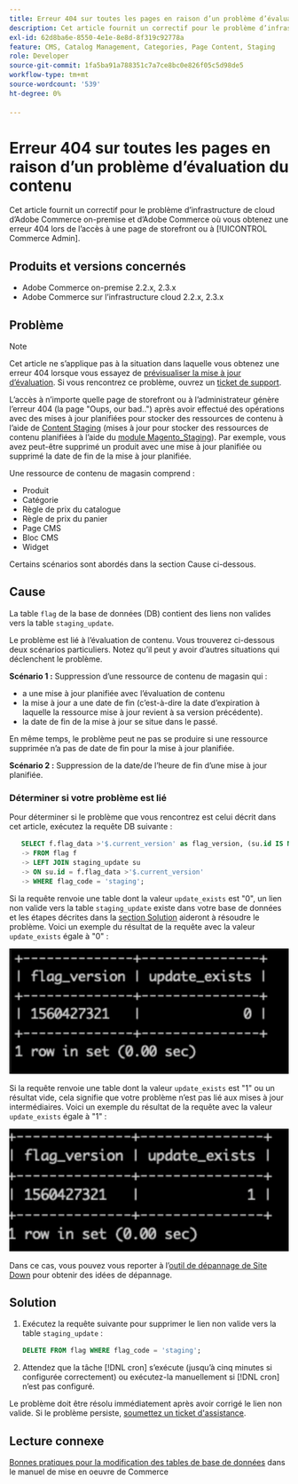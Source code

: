 ```yaml
---
title: Erreur 404 sur toutes les pages en raison d’un problème d’évaluation du contenu
description: Cet article fournit un correctif pour le problème d’infrastructure de cloud d’Adobe Commerce on-premise et d’Adobe Commerce où vous obtenez une erreur 404 lors de l’accès à une page de storefront ou à [!UICONTROL Commerce Admin].
exl-id: 62d8ba6e-8550-4e1e-8e8d-8f319c92778a
feature: CMS, Catalog Management, Categories, Page Content, Staging
role: Developer
source-git-commit: 1fa5ba91a788351c7a7ce8bc0e826f05c5d98de5
workflow-type: tm+mt
source-wordcount: '539'
ht-degree: 0%

---
```


# Erreur 404 sur toutes les pages en raison d’un problème d’évaluation du contenu

Cet article fournit un correctif pour le problème d’infrastructure de cloud d’Adobe Commerce on-premise et d’Adobe Commerce où vous obtenez une erreur 404 lors de l’accès à une page de storefront ou à [!UICONTROL Commerce Admin].

## Produits et versions concernés

* Adobe Commerce on-premise 2.2.x, 2.3.x
* Adobe Commerce sur l’infrastructure cloud 2.2.x, 2.3.x

## Problème

>[!NOTE]
>
>Cet article ne s’applique pas à la situation dans laquelle vous obtenez une erreur 404 lorsque vous essayez de [prévisualiser la mise à jour d’évaluation](https://experienceleague.adobe.com/fr/docs/commerce-admin/content-design/guide-overview#preview-the-scheduled-change). Si vous rencontrez ce problème, ouvrez un [ticket de support](https://experienceleague.adobe.com/fr/docs/commerce-knowledge-base/kb/help-center-guide/magento-help-center-user-guide#support-case).

L’accès à n’importe quelle page de storefront ou à l’administrateur génère l’erreur 404 (la page &quot;Oups, our bad..&quot;) après avoir effectué des opérations avec des mises à jour planifiées pour stocker des ressources de contenu à l’aide de [Content Staging](https://experienceleague.adobe.com/docs/commerce-admin/content-design/staging/content-staging.html?lang=fr) (mises à jour pour stocker des ressources de contenu planifiées à l’aide du [module Magento\_Staging](https://developer.adobe.com/commerce/php/module-reference/)). Par exemple, vous avez peut-être supprimé un produit avec une mise à jour planifiée ou supprimé la date de fin de la mise à jour planifiée.

Une ressource de contenu de magasin comprend :

* Produit
* Catégorie
* Règle de prix du catalogue
* Règle de prix du panier
* Page CMS
* Bloc CMS
* Widget

Certains scénarios sont abordés dans la section Cause ci-dessous.

## Cause

La table `flag` de la base de données (DB) contient des liens non valides vers la table `staging_update`.

Le problème est lié à l’évaluation de contenu. Vous trouverez ci-dessous deux scénarios particuliers. Notez qu’il peut y avoir d’autres situations qui déclenchent le problème.

**Scénario 1 :** Suppression d’une ressource de contenu de magasin qui :

* a une mise à jour planifiée avec l’évaluation de contenu
* la mise à jour a une date de fin (c’est-à-dire la date d’expiration à laquelle la ressource mise à jour revient à sa version précédente).
* la date de fin de la mise à jour se situe dans le passé.

En même temps, le problème peut ne pas se produire si une ressource supprimée n’a pas de date de fin pour la mise à jour planifiée.

**Scénario 2 :** Suppression de la date/de l’heure de fin d’une mise à jour planifiée.

### Déterminer si votre problème est lié

Pour déterminer si le problème que vous rencontrez est celui décrit dans cet article, exécutez la requête DB suivante :

```sql
   SELECT f.flag_data >'$.current_version' as flag_version, (su.id IS NOT NULL) as update_exists
   -> FROM flag f
   -> LEFT JOIN staging_update su
   -> ON su.id = f.flag_data >'$.current_version'
   -> WHERE flag_code = 'staging';
```

Si la requête renvoie une table dont la valeur `update_exists` est &quot;0&quot;, un lien non valide vers la table `staging_update` existe dans votre base de données et les étapes décrites dans la [section Solution](#solution) aideront à résoudre le problème. Voici un exemple du résultat de la requête avec la valeur `update_exists` égale à &quot;0&quot; :

![update_exists_0.png](assets/update_exists_0.png)

Si la requête renvoie une table dont la valeur `update_exists` est &quot;1&quot; ou un résultat vide, cela signifie que votre problème n’est pas lié aux mises à jour intermédiaires. Voici un exemple du résultat de la requête avec la valeur `update_exists` égale à &quot;1&quot; :

![&rbrace;(mises à jour_existent_1.png](assets/updates_exist_1.png)

Dans ce cas, vous pouvez vous reporter à l’[outil de dépannage de Site Down](https://experienceleague.adobe.com/fr/docs/commerce-knowledge-base/kb/troubleshooting/site-down-or-unresponsive/magento-site-down-troubleshooter) pour obtenir des idées de dépannage.

## Solution

1. Exécutez la requête suivante pour supprimer le lien non valide vers la table `staging_update` :

   ```sql
   DELETE FROM flag WHERE flag_code = 'staging';
   ```

1. Attendez que la tâche [!DNL cron] s’exécute (jusqu’à cinq minutes si configurée correctement) ou exécutez-la manuellement si [!DNL cron] n’est pas configuré.

Le problème doit être résolu immédiatement après avoir corrigé le lien non valide. Si le problème persiste, [soumettez un ticket d&#39;assistance](https://experienceleague.adobe.com/fr/docs/commerce-knowledge-base/kb/help-center-guide/magento-help-center-user-guide#support-case).

## Lecture connexe

[ Bonnes pratiques pour la modification des tables de base de données](https://experienceleague.adobe.com/fr/docs/commerce-operations/implementation-playbook/best-practices/development/modifying-core-and-third-party-tables#why-adobe-recommends-avoiding-modifications) dans le manuel de mise en oeuvre de Commerce
